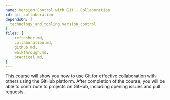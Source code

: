 ```yaml
---
name: Version Control with Git - Collaboration
id: git_collaboration
dependsOn: [
  technology_and_tooling.version_control
]
files: [
    refresher.md,
    collaboration.md,
    github.md,
    walkthrough.md,
    practical.md,
]
---
```


This course will show you how to use Git for effective collaboration with
others using the GitHub platform. After completion of the course, you will
be able to contribute to projects on GitHub, including opening issues and
pull requests.